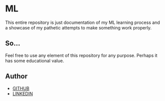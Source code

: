 
# ML

This entire repository is just documentation of my ML learning process and a showcase of my pathetic attempts to make something work properly. 

## So...

Feel free to use any element of this repository for any purpose. Perhaps it has some educational value.


## Author

- [GITHUB](https://github.com/piwonski12)
- [LINKEDIN](https://www.linkedin.com/in/piwonski-bartosz/)

